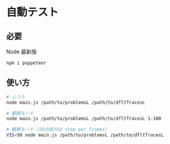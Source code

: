 # 自動テスト

## 必要

Node 最新版

```
npm i puppeteer
```

## 使い方

```sh
# ふつう
node main.js /path/to/problemsL /path/to/dfltTracesL

# 範囲モード
node main.js /path/to/problemsL /path/to/dfltTracesL 1-100

# 観察モード (50の部分は step per frames)
VIS=50 node main.js /path/to/problemsL /path/to/dfltTracesL
```
